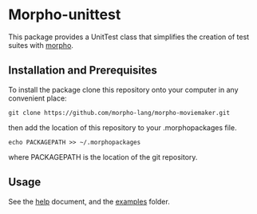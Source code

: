 # Morpho-unittest

This package provides a UnitTest class that simplifies the creation of test suites with [morpho](https://github.com/Morpho-lang/morpho). 

## Installation and Prerequisites

To install the package clone this repository onto your computer in any convenient place:

    git clone https://github.com/morpho-lang/morpho-moviemaker.git

then add the location of this repository to your .morphopackages file.

    echo PACKAGEPATH >> ~/.morphopackages 

where PACKAGEPATH is the location of the git repository. 

## Usage 

See the [help](./share/help/unittest.md) document, and the [examples](./examples) folder. 
